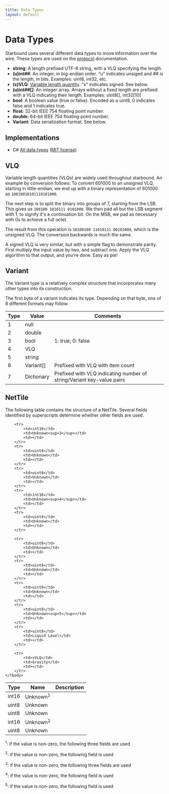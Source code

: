 ```yaml
---
title: Data Types
layout: default
---
```


# Data Types

Starbound uses several different data types to move information over the wire. These types are used on the [protocol](/networking) documentation.

* **string**: A length prefixed UTF-8 string, with a VLQ specifying the length.
* **(u)int##**: An integer, in big-endian order. "u" indicates unsiged and ## is the length, in bits. Examples: uint8, int32, etc.
* **(s)VLQ**: [Variable length quantity](https://en.wikipedia.org/wiki/Variable-length_quantity). "s" indicates signed. See below.
* **(u)int##[]**: An integer array. Arrays without a fixed length are prefixed with a VLQ indicating their length. Examples: uint8[], int32[10]
* **bool**: A boolean value (true or false). Encoded as a uint8, 0 indicates false and 1 indicates true.
* **float**: 32-bit IEEE 754 floating point number.
* **double**: 64-bit IEEE 754 floating point number.
* **Variant**: Data serialization format. See below.

## Implementations

* C# [All data types](https://github.com/SirCmpwn/StarNet/blob/master/StarNet/Common/StarboundStream.cs) ([MIT license](https://github.com/SirCmpwn/StarNet/blob/master/LICENSE))

## VLQ

Variable length quantities (VLQs) are widely used throughout starbound. An example by conversion follows:
To convert 601000 to an unsigned VLQ, starting in little-endian, we end up with a binary representation of 601000 as `10010010101110101000`.

The next step is to split the binary into groups of 7, starting from the LSB. This gives us `100100 1010111 0101000`. We then pad all but the LSB segment with 1, to signify it's a continuation bit. On the MSB, we pad as necessary with 0s to achieve a full octet.

The result from this operation is `10100100 11010111 00101000`, which is the unsigned VLQ. The conversion backwards is much the same.

A signed VLQ is very similar, but with a simple flag to demonstrate parity. First multiply the input value by two, and subtract one. Apply the VLQ algorithm to that output, and you're done. Easy as pie!

## Variant

The Variant type is a relatively complex structure that incorporates many other types into its construction.

The first byte of a variant indicates its type. Depending on that byte, one of 8 different formats may follow.

<table class="table">
    <thead>
        <tr>
            <th>Type</th>
            <th>Value</th>
            <th>Comments</th>
        </tr>
    </thead>
    <tbody>
        <tr>
            <td>1</td>
            <td>null</td>
            <td></td>
        </tr>
        <tr>
            <td>2</td>
            <td>double</td>
            <td></td>
        </tr>
        <tr>
            <td>3</td>
            <td>bool</td>
            <td>1: true; 0: false</td>
        </tr>
        <tr>
            <td>4</td>
            <td>VLQ</td>
            <td></td>
        </tr>
        <tr>
            <td>5</td>
            <td>string</td>
            <td></td>
        </tr>
        <tr>
            <td>6</td>
            <td>Variant[]</td>
            <td>Prefixed with VLQ with item count</td>
        </tr>
        <tr>
            <td>7</td>
            <td>Dictionary</td>
            <td>Prefixed with VLQ indicating number of string/Variant key-value pairs</td>
        </tr>
    </tbody>
</table>

## NetTile

The following table contains the structure of a NetTile. Several fields identified by superscripts determine whether other fields are used.

<table class="table">
    <thead>
        <th>Type</th>
        <th>Name</th>
        <th>Description</th>
    </thead>
    <tbody>
        <tr>
            <td>int16</td>
            <td>Unknown<sup>1</sup></td>
            <td></td>
        </tr>
        <tr>
            <td>uint8</td>
            <td>Unknown</td>
            <td></td>
        </tr>
        <tr>
            <td>uint8</td>
            <td>Unknown</td>
            <td></td>
        </tr>
        <tr>
            <td>int16</td>
            <td>Unknown<sup>2</sup></td>
            <td></td>
        </tr>
        <tr>
            <td>uint8</td>
            <td>Unknown</td>
            <td></td>
        </tr>

        <tr>
            <td>int16</td>
            <td>Unknown<sup>3</sup></td>
            <td></td>
        </tr>
        <tr>
            <td>uint8</td>
            <td>Unknown</td>
            <td></td>
        </tr>
        <tr>
            <td>uint8</td>
            <td>Unknown</td>
            <td></td>
        </tr>
        <tr>
            <td>int16</td>
            <td>Unknown<sup>4</sup></td>
            <td></td>
        </tr>
        <tr>
            <td>uint8</td>
            <td>Unknown</td>
            <td></td>
        </tr>

        <tr>
            <td>uint8</td>
            <td>Unknown</td>
            <td></td>
        </tr>
        <tr>
            <td>uint8</td>
            <td>Unknown</td>
            <td></td>
        </tr>
        <tr>
            <td>uint8</td>
            <td>Unknown</td>
            <td></td>
        </tr>
        <tr>
            <td>uint8</td>
            <td>Unknown<sup>5</sup></td>
            <td></td>
        </tr>
        <tr>
            <td>uint8</td>
            <td>Liquid Level</td>
            <td></td>
        </tr>

        <tr>
            <td>sVLQ</td>
            <td>Gravity</td>
            <td></td>
        </tr>
    </tbody>
</table>

<sup>1</sup>: if the value is non-zero, the following three fields are used

<sup>2</sup>: if the value is non-zero, the following field is used

<sup>3</sup>: if the value is non-zero, the following three fields are used

<sup>4</sup>: if the value is non-zero, the following field is used

<sup>5</sup>: if the value is non-zero, the following field is used

